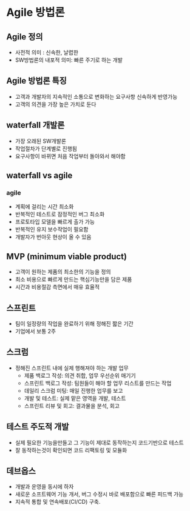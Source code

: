 # Agile 방법론

## Agile 정의
- 사전적 의미 : 신속한, 날렵한
- SW방법론의 내포적 의미: 빠른 주기로 하는 개발

## Agile 방법론 특징
- 고객과 개발자의 지속적인 소통으로 변화하는 요구사항 신속하게 반영가능
- 고객의 의견을 가장 높은 가치로 둔다

## waterfall 개발론
- 가장 오래된 SW개발론
- 작업절차가 단계별로 진행됨
- 요구사항이 바뀌면 처음 작업부터 돌아와서 해야함

## waterfall vs agile

### agile
- 계획에 걸리는 시간 최소화
- 반복적인 테스트로 잠정적인 버그 최소화
- 프로토타입 모델을 빠르게 출가 가능
- 반복적인 유지 보수작업이 필요함
- 개발자가 번아웃 현상이 올 수 있음

## MVP (minimum viable product)
- 고객이 원하는 제품의 최소한의 기능을 정의
- 최소 비용으로 빠르게 만드는 핵심기능만을 담은 제품
- 시간과 비용절감 측면에서 매유 효율적

## 스프린트
- 팀이 일정량의 작업을 완료하기 위해 정해진 짧은 기간
- 기업에서 보통 2주

## 스크럼
- 정해진 스프린트 내에 실제 행해져야 하는 개발 업무
    - 제품 백로그 작성: 의견 취합, 업무 우선순위 매기기
    - 스프린트 백로그 작성: 팀원들이 해야 할 업무 리스트를 만드는 작업
    - 데일리 스크럼 미팅: 매일 진행한 업무를 보고
    - 개발 및 테스트: 실제 맡은 영역을 개발, 테스트
    - 스프린트 리뷰 및 회고: 결과물을 분석, 회고

## 테스트 주도적 개발
- 실제 필요한 기능을만들고 그 기능이 제대로 동작하는지 코드기반으로 테스트
- 잘 동작하는것이 확인되면 코드 리팩토링 및 모듈화

## 데브옵스
- 개발과 운영을 동시에 하자
- 새로운 소프트웨어 기능 개서, 버그 수정시 바로 배포함으로 빠른 피드백 가능
- 지속적 통합 및 연속배포(CI/CD) 구축.